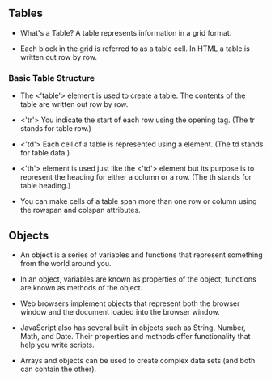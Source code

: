 

## Tables
* What's a Table?
  A table represents information in a grid format.

* Each block in the grid is referred to as a table cell. In HTML a table is written out row by row.

 ### **Basic Table Structure** 

 * The <'table'> element is used to create a table. The contents of the table are written out row by row.

 * <'tr'> You indicate the start of each
 row using the opening tag. (The tr stands for table row.)
 
 * <'td'> Each cell of a table is represented using a element. (The td stands for table data.)

* <'th'> element is used just like the <'td'> element but its purpose is to represent the heading for either a column or
a row. (The th stands for table heading.)

* You can make cells of a table span more than one row or column using the rowspan and colspan attributes.

## Objects 

* An object is a series of variables and functions that represent something from the world around you.

* In an object, variables are known as properties of the object; functions are known as methods of the object.

* Web browsers implement objects that represent both the browser window and the document loaded into the browser window.

* JavaScript also has several built-in objects such as String, Number, Math, and Date. Their properties and methods offer functionality that help you write scripts.

* Arrays and objects can be used to create complex data sets (and both can contain the other).

